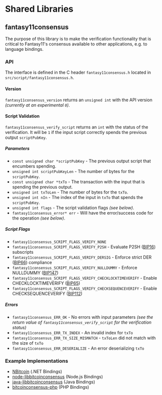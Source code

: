 Shared Libraries
================

## fantasy11consensus

The purpose of this library is to make the verification functionality that is critical to Fantasy11's consensus available to other applications, e.g. to language bindings.

### API

The interface is defined in the C header `fantasy11consensus.h` located in  `src/script/fantasy11consensus.h`.

#### Version

`fantasy11consensus_version` returns an `unsigned int` with the API version *(currently at an experimental `0`)*.

#### Script Validation

`fantasy11consensus_verify_script` returns an `int` with the status of the verification. It will be `1` if the input script correctly spends the previous output `scriptPubKey`.

##### Parameters
- `const unsigned char *scriptPubKey` - The previous output script that encumbers spending.
- `unsigned int scriptPubKeyLen` - The number of bytes for the `scriptPubKey`.
- `const unsigned char *txTo` - The transaction with the input that is spending the previous output.
- `unsigned int txToLen` - The number of bytes for the `txTo`.
- `unsigned int nIn` - The index of the input in `txTo` that spends the `scriptPubKey`.
- `unsigned int flags` - The script validation flags *(see below)*.
- `fantasy11consensus_error* err` - Will have the error/success code for the operation *(see below)*.

##### Script Flags
- `fantasy11consensus_SCRIPT_FLAGS_VERIFY_NONE`
- `fantasy11consensus_SCRIPT_FLAGS_VERIFY_P2SH` - Evaluate P2SH ([BIP16](https://github.com/bitcoin/bips/blob/master/bip-0016.mediawiki)) subscripts
- `fantasy11consensus_SCRIPT_FLAGS_VERIFY_DERSIG` - Enforce strict DER ([BIP66](https://github.com/bitcoin/bips/blob/master/bip-0066.mediawiki)) compliance
- `fantasy11consensus_SCRIPT_FLAGS_VERIFY_NULLDUMMY` - Enforce NULLDUMMY ([BIP147](https://github.com/bitcoin/bips/blob/master/bip-0147.mediawiki))
- `fantasy11consensus_SCRIPT_FLAGS_VERIFY_CHECKLOCKTIMEVERIFY` - Enable CHECKLOCKTIMEVERIFY ([BIP65](https://github.com/bitcoin/bips/blob/master/bip-0065.mediawiki))
- `fantasy11consensus_SCRIPT_FLAGS_VERIFY_CHECKSEQUENCEVERIFY` - Enable CHECKSEQUENCEVERIFY ([BIP112](https://github.com/bitcoin/bips/blob/master/bip-0112.mediawiki))

##### Errors
- `fantasy11consensus_ERR_OK` - No errors with input parameters *(see the return value of `fantasy11consensus_verify_script` for the verification status)*
- `fantasy11consensus_ERR_TX_INDEX` - An invalid index for `txTo`
- `fantasy11consensus_ERR_TX_SIZE_MISMATCH` - `txToLen` did not match with the size of `txTo`
- `fantasy11consensus_ERR_DESERIALIZE` - An error deserializing `txTo`

### Example Implementations
- [NBitcoin](https://github.com/NicolasDorier/NBitcoin/blob/master/NBitcoin/Script.cs#L814) (.NET Bindings)
- [node-libbitcoinconsensus](https://github.com/bitpay/node-libbitcoinconsensus) (Node.js Bindings)
- [java-libbitcoinconsensus](https://github.com/dexX7/java-libbitcoinconsensus) (Java Bindings)
- [bitcoinconsensus-php](https://github.com/Bit-Wasp/bitcoinconsensus-php) (PHP Bindings)
